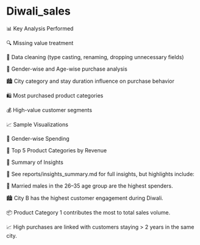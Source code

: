 # Diwali_sales


📊 Key Analysis Performed

🔍 Missing value treatment

🧹 Data cleaning (type casting, renaming, dropping unnecessary fields)

🎯 Gender-wise and Age-wise purchase analysis

🏙️ City category and stay duration influence on purchase behavior

🛍️ Most purchased product categories

💰 High-value customer segments

📈 Sample Visualizations

🧑 Gender-wise Spending

🔢 Top 5 Product Categories by Revenue

📌 Summary of Insights

📄 See reports/insights_summary.md for full insights, but highlights include:

💸 Married males in the 26–35 age group are the highest spenders.

🏙️ City B has the highest customer engagement during Diwali.

📦 Product Category 1 contributes the most to total sales volume.

📈 High purchases are linked with customers staying > 2 years in the same city.
